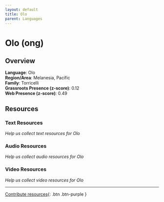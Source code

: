 ```yaml
---
layout: default
title: Olo
parent: Languages
---
```


# Olo (ong)

## Overview

**Language**: Olo  
**Region/Area**: Melanesia, Pacific  
**Family**: Torricelli  
**Grassroots Presence (z-score)**: 0.12  
**Web Presence (z-score)**: 0.49  

## Resources

### Text Resources
*Help us collect text resources for Olo*

### Audio Resources
*Help us collect audio resources for Olo*

### Video Resources
*Help us collect video resources for Olo*

---

[Contribute resources](https://forms.office.com/e/1SfLJx3u1r){: .btn .btn-purple }
